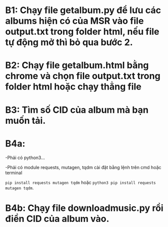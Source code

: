 # B1: Chạy file getalbum.py để lưu các albums hiện có của MSR vào file output.txt trong folder html, nếu file tự động mở thì bỏ qua bước 2.

# B2: Chạy file getalbum.html bằng chrome và chọn file output.txt trong folder html hoặc chạy thẳng file

# B3: Tìm số CID của album mà bạn muốn tải.

# B4a:

-Phải có python3...

-Phải có module requests, mutagen, tqdm cài đặt bằng lệnh trên cmd hoặc terminal 

`pip install requests mutagen tqdm` hoặc `python3 pip install requests mutagen tqdm`.

# B4b: Chạy file downloadmusic.py rồi điền CID của album vào.
